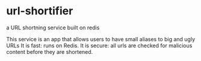 # url-shortifier
a URL shortning service built on redis

This service is an app that allows users to have small aliases to big and ugly URLs
It is fast: runs on Redis.
It is secure: all urls are checked for malicious content before they are shortened.
